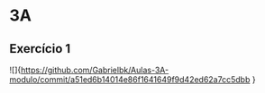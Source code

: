 # 3A
## Exercício 1
![]{https://github.com/Gabrielbk/Aulas-3A-modulo/commit/a51ed6b14014e86f1641649f9d42ed62a7cc5dbb }
